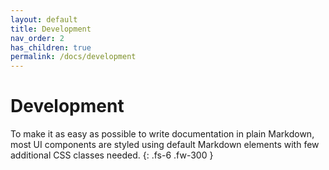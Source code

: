 ```yaml
---
layout: default
title: Development
nav_order: 2
has_children: true
permalink: /docs/development
---
```


# Development

To make it as easy as possible to write documentation in plain Markdown, most UI components are styled using default Markdown elements with few additional CSS classes needed.
{: .fs-6 .fw-300 }
